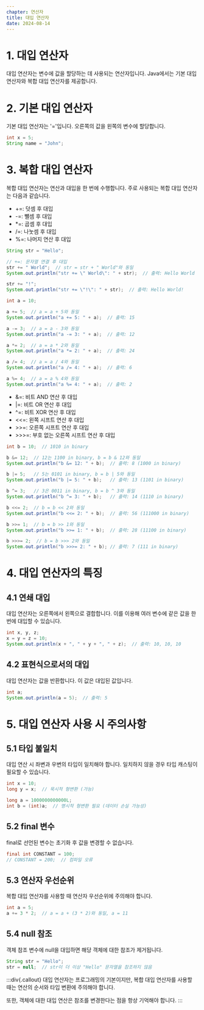 ```yaml
---
chapter: 연산자
title: 대입 연산자
date: 2024-08-14
---
```

# 1. 대입 연산자
대입 연산자는 변수에 값을 할당하는 데 사용되는 연산자입니다. Java에서는 기본 대입 연산자와 복합 대입 연산자를 제공합니다.

# 2. 기본 대입 연산자
기본 대입 연산자는 '='입니다. 오른쪽의 값을 왼쪽의 변수에 할당합니다.

```java
int x = 5;
String name = "John";
```

# 3. 복합 대입 연산자
복합 대입 연산자는 연산과 대입을 한 번에 수행합니다. 주로 사용되는 복합 대입 연산자는 다음과 같습니다.

- +=: 덧셈 후 대입
- -=: 뺄셈 후 대입
- *=: 곱셈 후 대입
- /=: 나눗셈 후 대입
- %=: 나머지 연산 후 대입
```java
String str = "Hello";

// +=: 문자열 연결 후 대입
str += " World";  // str = str + " World"와 동일
System.out.println("str += \" World\": " + str);  // 출력: Hello World

str += "!";
System.out.println("str += \"!\": " + str);  // 출력: Hello World!

int a = 10;

a += 5;  // a = a + 5와 동일
System.out.println("a += 5: " + a);  // 출력: 15

a -= 3;  // a = a - 3와 동일
System.out.println("a -= 3: " + a);  // 출력: 12

a *= 2;  // a = a * 2와 동일
System.out.println("a *= 2: " + a);  // 출력: 24

a /= 4;  // a = a / 4와 동일
System.out.println("a /= 4: " + a);  // 출력: 6

a %= 4;  // a = a % 4와 동일
System.out.println("a %= 4: " + a);  // 출력: 2
```
- &=: 비트 AND 연산 후 대입
- |=: 비트 OR 연산 후 대입
- ^=: 비트 XOR 연산 후 대입
- <<=: 왼쪽 시프트 연산 후 대입
- \>\>=: 오른쪽 시프트 연산 후 대입
- \>\>\>=: 부호 없는 오른쪽 시프트 연산 후 대입
```java
int b = 10;  // 1010 in binary

b &= 12;  // 12는 1100 in binary, b = b & 12와 동일
System.out.println("b &= 12: " + b);  // 출력: 8 (1000 in binary)

b |= 5;   // 5는 0101 in binary, b = b | 5와 동일
System.out.println("b |= 5: " + b);   // 출력: 13 (1101 in binary)

b ^= 3;   // 3은 0011 in binary, b = b ^ 3와 동일
System.out.println("b ^= 3: " + b);   // 출력: 14 (1110 in binary)

b <<= 2;  // b = b << 2와 동일
System.out.println("b <<= 2: " + b);  // 출력: 56 (111000 in binary)

b >>= 1;  // b = b >> 1와 동일
System.out.println("b >>= 1: " + b);  // 출력: 28 (11100 in binary)

b >>>= 2;  // b = b >>> 2와 동일
System.out.println("b >>>= 2: " + b); // 출력: 7 (111 in binary)
```

# 4. 대입 연산자의 특징
## 4.1 연쇄 대입
대입 연산자는 오른쪽에서 왼쪽으로 결합합니다. 이를 이용해 여러 변수에 같은 값을 한 번에 대입할 수 있습니다.

```java
int x, y, z;
x = y = z = 10;
System.out.println(x + ", " + y + ", " + z);  // 출력: 10, 10, 10
```

## 4.2 표현식으로서의 대입
대입 연산자는 값을 반환합니다. 이 값은 대입된 값입니다.

```java
int a;
System.out.println(a = 5);  // 출력: 5
```

# 5. 대입 연산자 사용 시 주의사항
## 5.1 타입 불일치
대입 연산 시 좌변과 우변의 타입이 일치해야 합니다. 일치하지 않을 경우 타입 캐스팅이 필요할 수 있습니다.

```java
int x = 10;
long y = x;  // 묵시적 형변환 (가능)

long a = 1000000000000L;
int b = (int)a;  // 명시적 형변환 필요 (데이터 손실 가능성)
```

## 5.2 final 변수
final로 선언된 변수는 초기화 후 값을 변경할 수 없습니다.

```java
final int CONSTANT = 100;
// CONSTANT = 200;  // 컴파일 오류
```

## 5.3 연산자 우선순위
복합 대입 연산자를 사용할 때 연산자 우선순위에 주의해야 합니다.

```java
int a = 5;
a += 3 * 2;  // a = a + (3 * 2)와 동일, a = 11
```

## 5.4 null 참조
객체 참조 변수에 null을 대입하면 해당 객체에 대한 참조가 제거됩니다.

```java
String str = "Hello";
str = null;  // str이 더 이상 "Hello" 문자열을 참조하지 않음
```

:::div{.callout}
대입 연산자는 프로그래밍의 기본이지만, 복합 대입 연산자를 사용할 때는 연산의 순서와 타입 변환에 주의해야 합니다. 

또한, 객체에 대한 대입 연산은 참조를 변경한다는 점을 항상 기억해야 합니다.
:::
